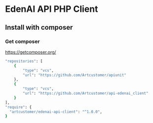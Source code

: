 # EdenAI API PHP Client

## Install with composer
### Get composer
https://getcomposer.org/

```bash
"repositories": [
    {
        "type": "vcs",
        "url": "https://github.com/Artcustomer/apiunit"
    },
    {
        "type": "vcs",
        "url": "https://github.com/Artcustomer/api-edenai_client"
    }
],
"require": {
  "artcustomer/edenai-api-client": "^1.0.0",
}
```

